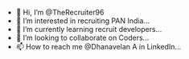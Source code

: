 - 👋 Hi, I’m @TheRecruiter96
- 👀 I’m interested in recruiting PAN India...
- 🌱 I’m currently learning recruit developers...
- 💞️ I’m looking to collaborate on Coders...
- 📫 How to reach me  @Dhanavelan A in LinkedIn...

<!---
TheRecruiter96/TheRecruiter96 is a ✨ special ✨ repository because its `README.md` (this file) appears on your GitHub profile.
You can click the Preview link to take a look at your changes.
--->
